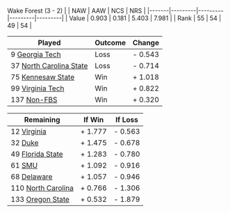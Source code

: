 Wake Forest (3 - 2)
|       |   NAW   |   AAW   |   NCS   |   NRS   |
|-------|---------|---------|---------|---------|
| Value |   0.903 |   0.181 |   5.403 |   7.981 |
| Rank  |      55 |      54 |      49 |      54 |

| Played                    | Outcome    |  Change  |
|---------------------------|------------|----------|
|   9 [Georgia Tech          ](GeorgiaTech)| Loss       | -  0.543 |
|  37 [North Carolina State  ](NorthCarolinaState)| Loss       | -  0.714 |
|  75 [Kennesaw State        ](KennesawState)| Win        | +  1.018 |
|  99 [Virginia Tech         ](VirginiaTech)| Win        | +  0.822 |
| 137 [Non-FBS               ](NonFBS)| Win        | +  0.320 |

| Remaining                 |  If Win  |  If Loss |
|---------------------------|----------|----------|
|  12 [Virginia              ](Virginia)| +  1.777 | -  0.563 |
|  32 [Duke                  ](Duke)| +  1.475 | -  0.678 |
|  49 [Florida State         ](FloridaState)| +  1.283 | -  0.780 |
|  61 [SMU                   ](SMU)| +  1.092 | -  0.916 |
|  68 [Delaware              ](Delaware)| +  1.057 | -  0.946 |
| 110 [North Carolina        ](NorthCarolina)| +  0.766 | -  1.306 |
| 133 [Oregon State          ](OregonState)| +  0.532 | -  1.879 |

